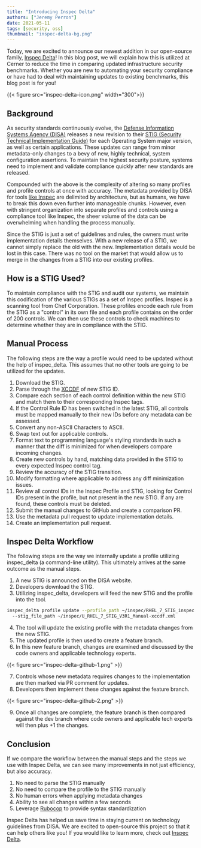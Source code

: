 ```yaml
---
title: "Introducing Inspec Delta"
authors: ["Jeremy Perron"]
date: 2021-05-11
tags: [security, oss]
thumbnail: "inspec-delta-bg.png"
---
```


Today, we are excited to announce our newest addition in our open-source family, [Inspec Delta](https://github.com/cerner/inspec_delta)! In this blog post, we will explain how this is utilized at Cerner to reduce the time in comparing updated infrastructure security benchmarks. Whether you are new to automating your security compliance or have had to deal with maintaining updates to existing benchmarks, this blog post is for you!

{{< figure src="inspec-delta-icon.png" width="300">}}

## Background

As security standards continuously evolve, the [Defense Information Systems Agency (DISA)](https://disa.mil/) releases a new revision to their [STIG (Security Technical Implementation Guide)](https://en.wikipedia.org/wiki/Security_Technical_Implementation_Guide) for each Operating System major version, as well as certain applications. These updates can range from minor metadata-only changes to a bevy of new, highly technical, system configuration assertions. To maintain the highest security posture, systems need to implement and validate compliance quickly after new standards are released.
 
Compounded with the above is the complexity of altering so many profiles and profile controls at once with accuracy. The metadata provided by DISA for tools [like Inspec](https://github.com/inspec/inspec) are delimited by architecture, but as humans, we have to break this down even further into manageable chunks. However, even with stringent organization into separate profiles and controls using a compliance tool like Inspec, the sheer volume of the data can be overwhelming when handling the process manually. 
 
Since the STIG is just a set of guidelines and rules, the owners must write implementation details themselves. With a new release of a STIG, we cannot simply replace the old with the new. Implementation details would be lost in this case. There was no tool on the market that would allow us to merge in the changes from a STIG into our existing profiles.

## How is a STIG Used?
 
To maintain compliance with the STIG and audit our systems, we maintain this codification of the various STIGs as a set of Inspec profiles. Inspec is a scanning tool from Chef Corporation. These profiles encode each rule from the STIG as a "control" in its own file and each profile contains on the order of 200 controls. We can then use these controls to check machines to determine whether they are in compliance with the STIG.

## Manual Process

The following steps are the way a profile would need to be updated without the help of inspec_delta. This assumes that no other tools are going to be utilized for the updates.
 
1. Download the STIG.
2. Parse through the [XCCDF](https://csrc.nist.gov/projects/security-content-automation-protocol/specifications/xccdf) of new STIG ID.
3. Compare each section of each control definition within the new STIG and match them to their corresponding Inspec tags.
4. If the Control Rule ID has been switched in the latest STIG, all controls must be mapped manually to their new IDs before any metadata can be assessed.
5. Convert any non-ASCII Characters to ASCII.
6. Swap text out for applicable controls.
7. Format text to programming language's styling standards in such a manner that the diff is minimized for when developers compare incoming changes.
8. Create new controls by hand, matching data provided in the STIG to every expected Inspec control tag.
9. Review the accuracy of the STIG transition.
10. Modify formatting where applicable to address any diff minimization issues.
11. Review all control IDs in the Inspec Profile and STIG, looking for Control IDs present in the profile, but not present in the new STIG. If any are found, these controls must be deleted.
12. Submit the manual changes to GitHub and create a comparison PR.
13. Use the metadata pull request to update implementation details.
14. Create an implementation pull request.

## Inspec Delta Workflow

The following steps are the way we internally update a profile utilizing inspec_delta (a command-line utility). This ultimately arrives at the same outcome as the manual steps.
 
1. A new STIG is announced on the DISA website.
2. Developers download the STIG.
3. Utilizing inspec_delta, developers will feed the new STIG and the profile into the tool.

```bash
inspec_delta profile update --profile_path ~/inspec/RHEL_7_STIG_inspec \ 
  --stig_file_path ~/inspec/U_RHEL_7_STIG_V3R1_Manual-xccdf.xml
```

4. The tool will update the existing profile with the metadata changes from the new STIG.
5. The updated profile is then used to create a feature branch.
6. In this new feature branch, changes are examined and discussed by the code owners and applicable technology experts.

{{< figure src="inspec-delta-github-1.png" >}}

7. Controls whose new metadata requires changes to the implementation are then marked via PR comment for updates.
8. Developers then implement these changes against the feature branch.

{{< figure src="inspec-delta-github-2.png" >}}

9. Once all changes are complete, the feature branch is then compared against the dev branch where code owners and applicable tech experts will then plus +1 the changes.

## Conclusion

If we compare the workflow between the manual steps and the steps we use with Inspec Delta, we can see many improvements in not just efficiency, but also accuracy.

1. No need to parse the STIG manually
2. No need to compare the profile to the STIG manually
3. No human errors when applying metadata changes
4. Ability to see all changes within a few seconds
5. Leverage [Rubocop](https://rubocop.org/) to provide syntax standardization

Inspec Delta has helped us save time in staying current on technology guidelines from DISA. We are excited to open-source this project so that it can help others like you! If you would like to learn more, check out [Inspec Delta](https://github.com/cerner/inspec_delta).